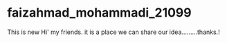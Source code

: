 # faizahmad_mohammadi_21099
This is new
Hi' my friends.
it is a place we can share our idea.........thanks.! 
